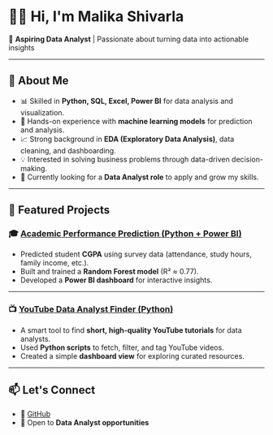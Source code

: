 # 👩‍💻 Hi, I'm Malika Shivarla  

🎯 **Aspiring Data Analyst** | Passionate about turning data into actionable insights  

---

## 🔎 About Me
- 📊 Skilled in **Python, SQL, Excel, Power BI** for data analysis and visualization.  
- 🤖 Hands-on experience with **machine learning models** for prediction and analysis.  
- 📈 Strong background in **EDA (Exploratory Data Analysis)**, data cleaning, and dashboarding.  
- 💡 Interested in solving business problems through data-driven decision-making.  
- 🌟 Currently looking for a **Data Analyst role** to apply and grow my skills.  

---

## 🚀 Featured Projects  

### 🎓 [Academic Performance Prediction (Python + Power BI)](https://github.com/malika713189/academic-performance-prediction)  
- Predicted student **CGPA** using survey data (attendance, study hours, family income, etc.).  
- Built and trained a **Random Forest model** (R² ≈ 0.77).  
- Developed a **Power BI dashboard** for interactive insights.  

---

### 📺 [YouTube Data Analyst Finder (Python)](https://github.com/malika713189/youtube-data-analyst-finder)  
- A smart tool to find **short, high-quality YouTube tutorials** for data analysts.  
- Used **Python scripts** to fetch, filter, and tag YouTube videos.  
- Created a simple **dashboard view** for exploring curated resources.  

---

## 📫 Let's Connect
- 🔗 [GitHub](https://github.com/malika713189)  
- 💼 Open to **Data Analyst opportunities**  

